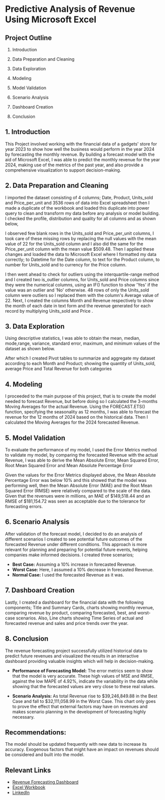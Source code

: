 # Predictive Analysis of Revenue Using Microsoft Excel

## Project Outline
1. Introduction

2. Data Preparation and Cleaning

3. Data Exploration

4. Modeling

5. Model Validation

6. Scenario Analysis
   
7. Dashboard Creation
  
8. Conclusion

## 1. Introduction
This Project involved working with the financial data of a gadgets' store for year 2023 to show how well the business would perform in the year 2024 by forecasting the monthly revenue. By building a forecast model with the aid of Microsoft Excel, I was able to predict the monthly revenue for the year 2024, making use of the metrics of the past year, and also provide a comprehensive visualization to support decision-making.

## 2. Data Preparation and Cleaning 
I imported the dataset consisting of 4 columns; Date, Product, Units_sold and Price_per_unit and 3536 rows of data into Excel spreadsheet then I made a duplicate of the workbook and loaded this duplicate into power query to clean and transform my data before any analysis or model building. I checked the profile, distribution and quality for all columns and as shown below, 


I observed few blank rows in the Units_sold and Price_per_unit columns, I took care of these missing rows by replacing the null values with the mean value of 22 for the Units_sold column and I also did the same for the Price_per_unit column with the mean value $509.48. Then I applied these changes and loaded the data to Microsoft Excel where I formatted my data correctly; to Datetime for the Date column, to text for the Product column, to number for Units_sold and to currency for the Price column.

I then went ahead to check for outliers using the interquartile-range method and I created two is_outlier columns, for Units_sold and Price columns since they were the numerical columns, using an IF() function to show 'Yes' if the value was an outlier and 'No' otherwise. 48 rows of only the Units_sold column were outliers so I replaced them with the column's Average value of 22.
Next, I created the columns Month and Revenue respectively to show the month of each date in text form and the revenue generated for each record by multiplying Units_sold and Price .

## 3. Data Exploration
Using descriptive statistics, I was able to obtain the mean, median, mode,range, variance, standard error, maximum, and minimum values of the dataset as shown below.

After which I created Pivot tables to summarize and aggregate my dataset according to each Month and Product; showing the quantity of Units_sold, average Price and Total Revenue for both categories

## 4. Modeling 
I proceeded to the main purpose of this project, that is to create the model needed to forecast Revenue, but before doing so I calculated the 3-months Moving Averages for the actual Revenue. Using the FORECAST.ETS() function, specifying the seasonality as 12 months, I was able to forecast the revenue for the 12 months of 2024 based on the historical data. Then I calculated the Moving Averages for the 2024 forecasted Revenue.

## 5. Model Validation
To evaluate the performance of my model, I used the Error Metrics method to validate my model, by comparing the forecasted Revenue with the actual Revenue, I was able to derive the Mean Absolute Error, Mean Squared Error, Root Mean Squared Error and Mean Absolute Percentage Error

Given the values for the Error Metrics displayed above, the Mean Absolute Percentage Error was below 10% and this showed that the model was performing well, then the Mean Absolute Error (MAE) and the Root Mean Squared Error (RMSE) were relatively compared to the scale of the data. Given that the revenues were in millions, an MAE of $149,518.44 and an RMSE of $181,154.72 was seen as acceptable due to the tolerance for forecasting errors.

## 6. Scenario Analysis
After validation of the forecast model, I decided to do an analysis of different scenarios I created to see potential future outcomes of the forecasted Revenue under different conditions. This approach is more relevant for planning and preparing for potential future events, helping companies make informed decisions.
 I created three scenarios;
- **Best Case:** Assuming a 10% increase in forecasted Revenue.
- **Worst Case:** Here, I assumed a 10% decrease in forecasted Revenue.
- **Normal Case:** I used the forecasted Revenue as it was.

## 7. Dashboard Creation 
Lastly, I created a dashboard for the financial data with the following components; Title and Summary Cards, charts showing monthly revenue, comparing revenue by product, comparing forecasted, best, and worst-case scenarios. Also, Line charts showing Time Series of actual and forecasted revenue and sales and price trends over the year.

## 8. Conclusion
The revenue forecasting project successfully utilized historical data to predict future revenues and visualized the results in an interactive dashboard providing valuable insights which will help in decision-making. 

- **Performance of Forecasting Model:**
The error metrics seem to show that the model is very accurate. These high values of MSE and RMSE, against the low MAPE of 4.92%, indicate the variability in the data while showing that the forecasted values are very close to these real values.

- **Scenario Analysis:**
As total Revenue rise to $39,246,849.88 in the Best Case and fall to $32,111,058.99 in the Worst Case. This chart only goes to prove the effect that external factors may have on revenues and makes scenario planning in the development of forecasting highly necessary.
## Recommendations:
The model should be updated frequently with new data to increase its accuracy.
Exogenous factors that might have an impact on revenues should be considered and built  into the model.

## Relevant Links
- [Revenue Forecasting Dashboard](https://github.com/OluwanifemiAjayi/Apple-Sentiment-Analysis/blob/main/Reviews_dashboard.jpg?raw=true)
- [Excel Workbook](http://localhost:8888/notebooks/Sentiment%20Analysis%20project.ipynb)
- [LinkedIn](https://www.linkedin.com/in/oluwanifemiii)
